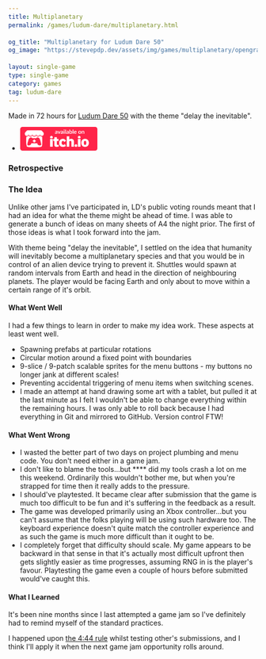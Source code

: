```yaml
---
title: Multiplanetary
permalink: /games/ludum-dare/multiplanetary.html

og_title: "Multiplanetary for Ludum Dare 50"
og_image: "https://stevepdp.dev/assets/img/games/multiplanetary/opengraph.png"

layout: single-game
type: single-game
category: games
tag: ludum-dare
---
```


Made in 72 hours for <a href="https://ldjam.com/events/ludum-dare/50" rel="noopener" target="_blank">Ludum Dare 50</a> with the theme "delay the inevitable".

<ul class="downloads">
    <li><a href="https://stevepdp.itch.io/multiplanetary" rel="noopener" target="_blank"><img src="/assets/img/brands/itch-io-colour.svg" height="48" width="156"></a></li>
</ul>

### Retrospective

### The Idea

Unlike other jams I've participated in, LD's public voting rounds meant that I had an idea for what the theme might be ahead of time. I was able to generate a bunch of ideas on many sheets of A4 the night prior. The first of those ideas is what I took forward into the jam.

With theme being "delay the inevitable", I settled on the idea that humanity will inevitably become a multiplanetary species and that you would be in control of an alien device trying to prevent it. Shuttles would spawn at random intervals from Earth and head in the direction of neighbouring planets. The player would be facing Earth and only about to move within a certain range of it's orbit.


#### What Went Well
I had a few things to learn in order to make my idea work. These aspects at least went well.

* Spawning prefabs at particular rotations
* Circular motion around a fixed point with boundaries
* 9-slice / 9-patch scalable sprites for the menu buttons - my buttons no longer jank at different scales!
* Preventing accidental triggering of menu items when switching scenes.
* I made an attempt at hand drawing some art with a tablet, but pulled it at the last minute as I felt I wouldn't be able to change everything within the remaining hours. I was only able to roll back because I had everything in Git and mirrored to GitHub. Version control FTW!


#### What Went Wrong

* I wasted the better part of two days on project plumbing and menu code. You don't need either in a game jam.
* I don't like to blame the tools...but **** did my tools crash a lot on me this weekend. Ordinarily this wouldn't bother me, but when you're strapped for time then it really adds to the pressure.
* I should've playtested. It became clear after submission that the game is much too difficult to be fun and it's suffering in the feedback as a result.
* The game was developed primarily using an Xbox controller...but you can't assume that the folks playing will be using such hardware too. The keyboard experience doesn't quite match the controller experience and as such the game is much more difficult than it ought to be.
* I completely forget that difficulty should scale. My game appears to be backward in that sense in that it's actually most difficult upfront then gets slightly easier as time progresses, assuming RNG in is the player's favour. Playtesting the game even a couple of hours before submitted would've caught this.


#### What I Learned

It's been nine months since I last attempted a game jam so I've definitely had to remind myself of the standard practices.

I happened upon <a href="https://www.youtube.com/watch?v=lPyYZjCQ0Is" rel="noopener" target="_blank">the 4:44 rule</a> whilst testing other's submissions, and I think I'll apply it when the next game jam opportunity rolls around.